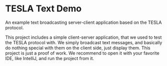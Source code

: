 # TESLA Text Demo
An example text broadcasting server-client application based on the TESLA protocol.

This project includes a simple client-server application, that we used to test the TESLA protocol with. We simply broadcast text messages, and basically do nothing special with them on the client side, just display them. This project is just a proof of work. We recommend to open it with your favorite IDE, like IntelliJ, and run the project from it.